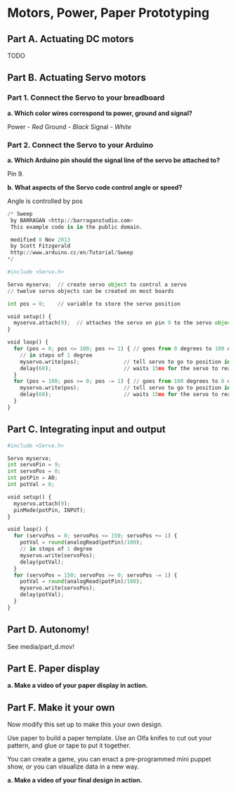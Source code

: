 
# Motors, Power, Paper Prototyping

## Part A. Actuating DC motors

TODO

## Part B. Actuating Servo motors

### Part 1. Connect the Servo to your breadboard

**a. Which color wires correspond to power, ground and signal?**

Power - *Red*
Ground - *Black*
Signal - *White*

### Part 2. Connect the Servo to your Arduino

**a. Which Arduino pin should the signal line of the servo be attached to?**

Pin 9.

**b. What aspects of the Servo code control angle or speed?**

Angle is controlled by pos

```python
/* Sweep
 by BARRAGAN <http://barraganstudio.com>
 This example code is in the public domain.

 modified 8 Nov 2013
 by Scott Fitzgerald
 http://www.arduino.cc/en/Tutorial/Sweep
*/

#include <Servo.h>

Servo myservo;  // create servo object to control a servo
// twelve servo objects can be created on most boards

int pos = 0;    // variable to store the servo position

void setup() {
  myservo.attach(9);  // attaches the servo on pin 9 to the servo object
}

void loop() {
  for (pos = 0; pos <= 100; pos += 1) { // goes from 0 degrees to 100 degrees
    // in steps of 1 degree
    myservo.write(pos);              // tell servo to go to position in variable 'pos'
    delay(60);                       // waits 15ms for the servo to reach the position
  }
  for (pos = 100; pos >= 0; pos -= 1) { // goes from 100 degrees to 0 degrees
    myservo.write(pos);              // tell servo to go to position in variable 'pos'
    delay(60);                       // waits 15ms for the servo to reach the position
  }
}
```

## Part C. Integrating input and output

```python
#include <Servo.h>

Servo myservo;
int servoPin = 9;
int servoPos = 0;
int potPin = A0;
int potVal = 0;

void setup() {
  myservo.attach(9); 
  pinMode(potPin, INPUT);
}

void loop() {
  for (servoPos = 0; servoPos <= 150; servoPos += 1) {
    potVal = round(analogRead(potPin)/100);
    // in steps of 1 degree
    myservo.write(servoPos);
    delay(potVal);
  }
  for (servoPos = 150; servoPos >= 0; servoPos -= 1) {
    potVal = round(analogRead(potPin)/100);
    myservo.write(servoPos);
    delay(potVal);
  }
}

```

## Part D. Autonomy!
See media/part_d.mov!

## Part E. Paper display


**a. Make a video of your paper display in action.**

## Part F. Make it your own

Now modify this set up to make this your own design. 

Use paper to build a paper template. Use an Olfa knifes to cut out your pattern, and glue or tape to put it together. <!--If you'd like to use the paper cutter, [here's how](https://github.com/FAR-Lab/Developing-and-Designing-Interactive-Devices/wiki/How-to-use-the-Silhouette-Cameo-Cutter).-->

You can create a game, you can enact a pre-programmed mini puppet show, or you can visualize data in a new way.

<!--If your design involves having someone controlling the puppet in real time (e.g. using sensors), please film that happening. Otherwise, film the puppet performing it's moves. -->

**a. Make a video of your final design in action.**